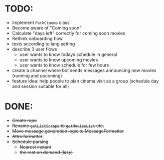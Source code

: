# TODO:

- Implement `ParkCinema` class
- Become aware of "Coming soon"
- Calculate "days left" correctly for coming soon movies
- Rethink onboarding flow
- texts according to lang setting
- describe 3 user flows
  - user wants to know todays schedule in general
  - user wants to know upcoming movies
  - user wants to know schedule for few hours
- create a channel where bot sends messages announcing new movies (running and
  upcoming)
- feature idea: help people to plan cinema visit as a group (schedule day and session suitable for all)

# DONE:

- ~~Create repo~~
- ~~Rename `getListScrape` to `getMoviesList` etc.~~
- ~~Move message generation logic to MessageFormatter~~
- ~~Attrs formatter~~
- ~~Schedule parsing~~
  - ~~Nearest instant~~
  - ~~the rest on demand (lazy)~~
